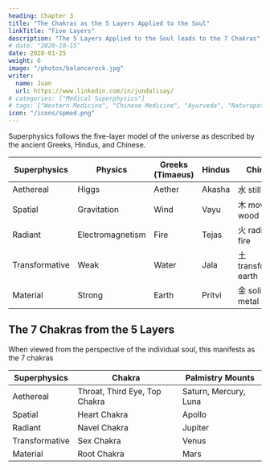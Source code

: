 ```yaml
---
heading: Chapter 3
title: "The Chakras as the 5 Layers Applied to the Soul"
linkTitle: "Five Layers"
description: "The 5 Layers Applied to the Soul leads to the 7 Chakras"
# date: "2020-10-15"
date: 2020-01-25
weight: 6
image: "/photos/balancerock.jpg"
writer:
  name: Juan
  url: https://www.linkedin.com/in/jundalisay/
# categories: ["Medical Superphysics"]
# tags: ["Western Medicine", "Chinese Medicine", "Ayurveda", "Naturopathy", "Homeopathy"]
icon: "/icons/spmed.png"
---
```




Superphysics follows the five-layer model of the universe as described by the ancient Greeks, Hindus, and Chinese. 


Superphysics | Physics | Greeks (Timaeus) | Hindus | Chinese
--- | --- | --- | --- | ---
Aethereal | Higgs | Aether | Akasha | 水 still water 
Spatial | Gravitation | Wind | Vayu |木 moving wood
Radiant | Electromagnetism | Fire | Tejas | 火 radiant fire
Transformative | Weak | Water | Jala | 土 transforming earth
Material | Strong | Earth | Pritvi | 金 solid metal


## The 7 Chakras from the 5 Layers

When viewed from the perspective of the individual soul, this manifests as the 7 chakras

Superphysics | Chakra | Palmistry Mounts
--- | --- | ---
Aethereal | Throat, Third Eye, Top Chakra | Saturn, Mercury, Luna  
Spatial | Heart Chakra | Apollo
Radiant | Navel Chakra | Jupiter
Transformative | Sex Chakra | Venus
Material | Root Chakra | Mars



